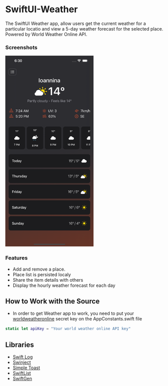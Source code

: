 # SwiftUI-Weather

The SwiftUI Weather app, allow users get the current weather for a particular locatio and view a 5-day weather forecast for the selected place. Powered by World Weather Online API.
 
### Screenshots

 <img src="./res/screen2.png" alt="screen2" height="600" />

### Features
* Add and remove a place.
* Place list is persisted localy
* Share the item details with others
* Display the hourly weather forecast for each day

## How to Work with the Source

* In order to get Weather app to work, you need to put your [worldweatheronline](https://www.worldweatheronline.com) secret key on the AppConstants.swift file 
```AppConstants.swift
static let apiKey = "Your world weather online API key"
```


Libraries
---------
* [Swift Log](https://github.com/apple/swift-log.git)
* [Swinject](https://github.com/Swinject/Swinject.git)
* [Simple Toast](https://github.com/sanzaru/SimpleToast.git)
* [SwiftList](https://github.com/realm/SwiftLint)
* [SwiftGen](https://github.com/SwiftGen/SwiftGen)

